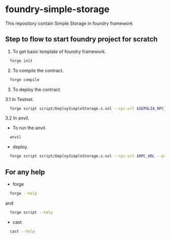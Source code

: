 
# foundry-simple-storage

This repository contain Simple Storage in foundry framework
 

## Step to flow to start foundry project for scratch

1. To get basic template of foundry framework.

```bash
  forge init
```

2. To compile the contract.

```bash
  forge compile
```

3. To deploy the contract.

3.1 In Testnet.

```bash
  forge script script/DeploySimpleStorage.s.sol --rpc-url $SEPOLIA_RPC_URL --private-key $PRIVATE_KEY --broadcast
```

3.2 In anvil.

* To run the anvil.

```bash
  anvil
```

* deploy.

```bash
  forge script script/DeploySimpleStorage.s.sol --rpc-url $RPC_URL --private-key $PRIVATE_KEY
```
## For any help

* forge 

```bash
  forge --help
```
and

```bash
  forge script --help
```

* cast 

```bash
  cast --help
```



